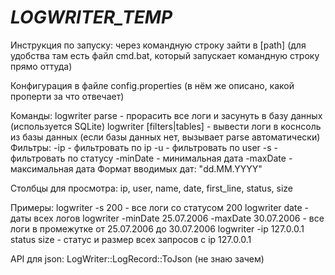 # _LOGWRITER_TEMP_
Инструкция по запуску: через командную строку зайти в [path] (для удобства там есть файл cmd.bat, который запускает командную строку прямо оттуда)

Конфигурация в файле config.properties (в нём же описано, какой проперти за что отвечает)

Команды:
logwriter parse - прорасить все логи и засунуть в базу данных (используется SQLite)
logwriter [filters|tables] - вывести логи в коснсоль из базы данных (если базы данных нет, вызывает parse автоматически)
Фильтры:
-ip - фильтровать по ip
-u - фильтровать по user
-s - фильтровать по статусу
-minDate - минимальная дата
-maxDate - максимальная дата
Формат вводимых дат: "dd.MM.YYYY"

Столбцы для просмотра:
ip, user, name, date, first_line, status, size

Примеры:
logwriter -s 200 - все логи со статусом 200
logwriter date - даты всех логов
logwriter -minDate 25.07.2006 -maxDate 30.07.2006 - все логи в промежутке от 25.07.2006 до 30.07.2006
logwriter -ip 127.0.0.1 status size - статус и размер всех запросов с ip 127.0.0.1

API для json: LogWriter::LogRecord::ToJson (не знаю зачем)
